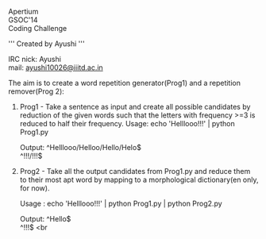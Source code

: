Apertium <br>
GSOC'14 <br>
Coding Challenge <br>

'''
Created by Ayushi
'''

IRC nick: Ayushi <br>
mail: ayushi10026@iiitd.ac.in

The aim is to create a word repetition generator(Prog1) and a repetition remover(Prog 2):

1. Prog1 - Take a sentence as input and create all possible candidates by reduction of the given words such that the letters with frequency >=3 is reduced to half their frequency.
   Usage: echo 'Helllooo!!!' | python Prog1.py

   Output: 
   ^Helllooo/Helloo/Hello/Helo$ <br>
   ^!!!/!!!$ <br>

2. Prog2 - Take all the output candidates from Prog1.py and reduce them to their most apt word by mapping to a morphological dictionary(en only, for now). 

   Usage : echo 'Helllooo!!!' | python Prog1.py | python Prog2.py
   
   Output: 
   ^Hello$ <br>
   ^!!!$  <br
